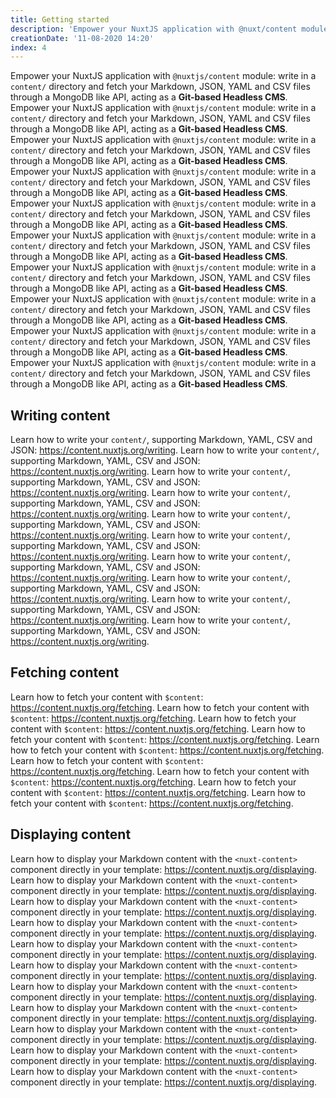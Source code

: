 ```yaml
---
title: Getting started
description: 'Empower your NuxtJS application with @nuxt/content module: write in a content/ directory and fetch your Markdown, JSON, YAML and CSV files through a MongoDB like API, acting as a Git-based Headless CMS.'
creationDate: '11-08-2020 14:20'
index: 4
---
```


Empower your NuxtJS application with `@nuxtjs/content` module: write in a `content/` directory and fetch your Markdown, JSON, YAML and CSV files through a MongoDB like API, acting as a **Git-based Headless CMS**.
Empower your NuxtJS application with `@nuxtjs/content` module: write in a `content/` directory and fetch your Markdown, JSON, YAML and CSV files through a MongoDB like API, acting as a **Git-based Headless CMS**.
Empower your NuxtJS application with `@nuxtjs/content` module: write in a `content/` directory and fetch your Markdown, JSON, YAML and CSV files through a MongoDB like API, acting as a **Git-based Headless CMS**.
Empower your NuxtJS application with `@nuxtjs/content` module: write in a `content/` directory and fetch your Markdown, JSON, YAML and CSV files through a MongoDB like API, acting as a **Git-based Headless CMS**.
Empower your NuxtJS application with `@nuxtjs/content` module: write in a `content/` directory and fetch your Markdown, JSON, YAML and CSV files through a MongoDB like API, acting as a **Git-based Headless CMS**.
Empower your NuxtJS application with `@nuxtjs/content` module: write in a `content/` directory and fetch your Markdown, JSON, YAML and CSV files through a MongoDB like API, acting as a **Git-based Headless CMS**.
Empower your NuxtJS application with `@nuxtjs/content` module: write in a `content/` directory and fetch your Markdown, JSON, YAML and CSV files through a MongoDB like API, acting as a **Git-based Headless CMS**.
Empower your NuxtJS application with `@nuxtjs/content` module: write in a `content/` directory and fetch your Markdown, JSON, YAML and CSV files through a MongoDB like API, acting as a **Git-based Headless CMS**.
Empower your NuxtJS application with `@nuxtjs/content` module: write in a `content/` directory and fetch your Markdown, JSON, YAML and CSV files through a MongoDB like API, acting as a **Git-based Headless CMS**.
Empower your NuxtJS application with `@nuxtjs/content` module: write in a `content/` directory and fetch your Markdown, JSON, YAML and CSV files through a MongoDB like API, acting as a **Git-based Headless CMS**.

## Writing content

Learn how to write your `content/`, supporting Markdown, YAML, CSV and JSON: https://content.nuxtjs.org/writing.
Learn how to write your `content/`, supporting Markdown, YAML, CSV and JSON: https://content.nuxtjs.org/writing.
Learn how to write your `content/`, supporting Markdown, YAML, CSV and JSON: https://content.nuxtjs.org/writing.
Learn how to write your `content/`, supporting Markdown, YAML, CSV and JSON: https://content.nuxtjs.org/writing.
Learn how to write your `content/`, supporting Markdown, YAML, CSV and JSON: https://content.nuxtjs.org/writing.
Learn how to write your `content/`, supporting Markdown, YAML, CSV and JSON: https://content.nuxtjs.org/writing.
Learn how to write your `content/`, supporting Markdown, YAML, CSV and JSON: https://content.nuxtjs.org/writing.
Learn how to write your `content/`, supporting Markdown, YAML, CSV and JSON: https://content.nuxtjs.org/writing.
Learn how to write your `content/`, supporting Markdown, YAML, CSV and JSON: https://content.nuxtjs.org/writing.
Learn how to write your `content/`, supporting Markdown, YAML, CSV and JSON: https://content.nuxtjs.org/writing.

## Fetching content

Learn how to fetch your content with `$content`: https://content.nuxtjs.org/fetching.
Learn how to fetch your content with `$content`: https://content.nuxtjs.org/fetching.
Learn how to fetch your content with `$content`: https://content.nuxtjs.org/fetching.
Learn how to fetch your content with `$content`: https://content.nuxtjs.org/fetching.
Learn how to fetch your content with `$content`: https://content.nuxtjs.org/fetching.
Learn how to fetch your content with `$content`: https://content.nuxtjs.org/fetching.
Learn how to fetch your content with `$content`: https://content.nuxtjs.org/fetching.
Learn how to fetch your content with `$content`: https://content.nuxtjs.org/fetching.
Learn how to fetch your content with `$content`: https://content.nuxtjs.org/fetching.


## Displaying content

Learn how to display your Markdown content with the `<nuxt-content>` component directly in your template: https://content.nuxtjs.org/displaying.
Learn how to display your Markdown content with the `<nuxt-content>` component directly in your template: https://content.nuxtjs.org/displaying.
Learn how to display your Markdown content with the `<nuxt-content>` component directly in your template: https://content.nuxtjs.org/displaying.
Learn how to display your Markdown content with the `<nuxt-content>` component directly in your template: https://content.nuxtjs.org/displaying.
Learn how to display your Markdown content with the `<nuxt-content>` component directly in your template: https://content.nuxtjs.org/displaying.
Learn how to display your Markdown content with the `<nuxt-content>` component directly in your template: https://content.nuxtjs.org/displaying.
Learn how to display your Markdown content with the `<nuxt-content>` component directly in your template: https://content.nuxtjs.org/displaying.
Learn how to display your Markdown content with the `<nuxt-content>` component directly in your template: https://content.nuxtjs.org/displaying.
Learn how to display your Markdown content with the `<nuxt-content>` component directly in your template: https://content.nuxtjs.org/displaying.
Learn how to display your Markdown content with the `<nuxt-content>` component directly in your template: https://content.nuxtjs.org/displaying.
Learn how to display your Markdown content with the `<nuxt-content>` component directly in your template: https://content.nuxtjs.org/displaying.